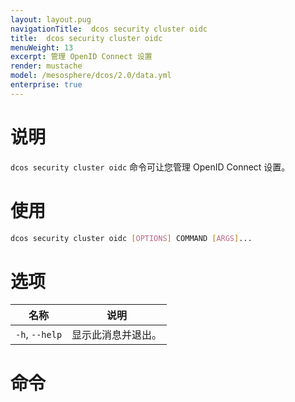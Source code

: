 ```yaml
---
layout: layout.pug
navigationTitle:  dcos security cluster oidc 
title:  dcos security cluster oidc 
menuWeight: 13
excerpt: 管理 OpenID Connect 设置
render: mustache
model: /mesosphere/dcos/2.0/data.yml
enterprise: true
---
```


# 说明

`dcos security cluster oidc` 命令可让您管理 OpenID Connect 设置。

# 使用

```bash
dcos security cluster oidc [OPTIONS] COMMAND [ARGS]...
```

# 选项

| 名称 | 说明 |
|--------|------------------|
|  `-h`, `--help` |                显示此消息并退出。|

# 命令

